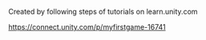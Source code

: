 Created by following steps of tutorials on learn.unity.com

https://connect.unity.com/p/myfirstgame-16741